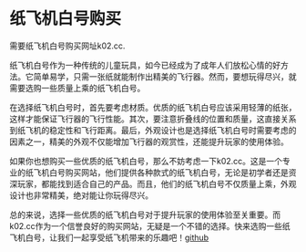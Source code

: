 # 纸飞机白号购买

需要纸飞机白号购买网址k02.cc.

纸飞机白号作为一种传统的儿童玩具，如今已经成为了成年人们放松心情的好方法。它简单易学，只需一张纸就能制作出精美的飞行器。然而，要想玩得尽兴，就需要选购一些质量上乘的纸飞机白号。

在选择纸飞机白号时，首先要考虑材质。优质的纸飞机白号应该采用轻薄的纸张，这样才能保证飞行器的飞行性能。其次，要注意折叠线的位置和质量，这直接关系到纸飞机的稳定性和飞行距离。最后，外观设计也是选择纸飞机白号时需要考虑的因素之一，精美的外观不仅能增加飞行器的观赏性，还能提升玩家的使用体验。

如果你也想购买一些优质的纸飞机白号，那么不妨考虑一下k02.cc。这是一个专业的纸飞机白号购买网站，他们提供各种款式的纸飞机白号，无论是初学者还是资深玩家，都能找到适合自己的产品。而且，他们的纸飞机白号不仅质量上乘，外观设计也非常精美，绝对能让你玩得尽兴。

总的来说，选择一些优质的纸飞机白号对于提升玩家的使用体验至关重要。而k02.cc作为一个信誉良好的购买网站，无疑是一个不错的选择。快来选购一些纸飞机白号，让我们一起享受纸飞机带来的乐趣吧！[github](https://github.com)
